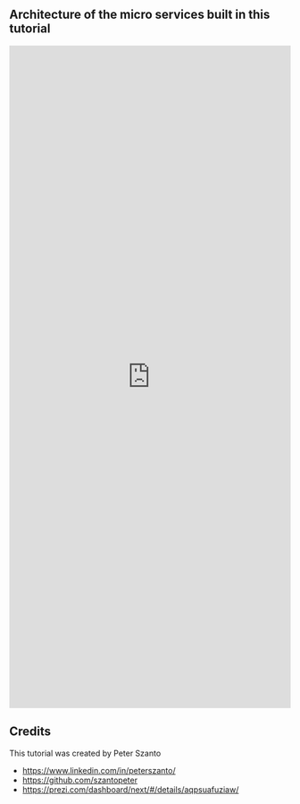 ## Architecture of the micro services built in this tutorial 

<iframe frameborder="0" style="width:100%;height:1184px;" src="https://www.draw.io/?lightbox=1&highlight=0000ff&edit=_blank&layers=1&nav=1#G1_4zt303ui6_0TpxQwMu08XfvqN0XpPvU"></iframe>

## Credits

This tutorial was created by Peter Szanto

* https://www.linkedin.com/in/peterszanto/
* https://github.com/szantopeter
* https://prezi.com/dashboard/next/#/details/aqpsuafuziaw/

